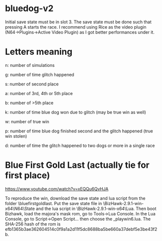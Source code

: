 # bluedog-v2

Initial save state must be in slot 3. The save state must be done such that pressing A starts the race. I recommend using Rice as the video plugin (N64->Plugins->Active Video Plugin) as I got better performances under it.

# Letters meaning

n: number of simulations

g: number of time glitch happened

s: number of second place

a: number of 3rd, 4th or 5th place

b: number of >5th place

k: number of time blue dog won due to glitch (may be true win as well)

w: number of true win

p: number of time blue dog finished second and the glitch happened (true win stolen)

d: number of time the glitch happened to two dogs or more in a single race

# Blue First Gold Last (actually tie for first place)

https://www.youtube.com/watch?v=xEQQu6QvHJA

To reproduce the win, download the save state and lua script from the folder \bluefirstgoldlast. Put the save state file in \BizHawk-2.9.1-win-x64\N64\State and the lua script in \BizHawk-2.9.1-win-x64\Lua. Then boot Bizhawk, load the majora's mask rom, go to Tools->Lua Console. In the Lua Console, go to Script->Open Script... then choose the _playwin6.lua. The SHA-256 hash of the rom is efb1365b3ae362604514c0f9a1a2d11f5dc8688ba5be660a37debf5e3be43f2b.
